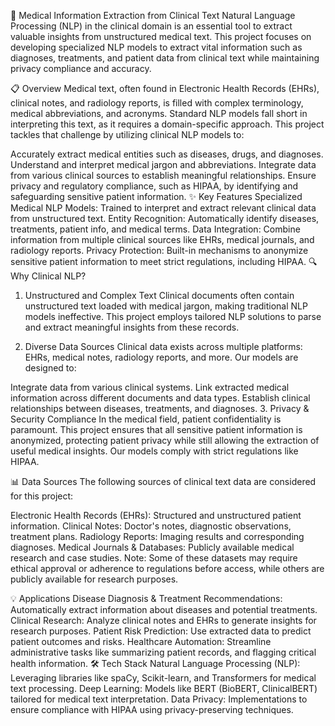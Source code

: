 🏥 Medical Information Extraction from Clinical Text
Natural Language Processing (NLP) in the clinical domain is an essential tool to extract valuable insights from unstructured medical text. This project focuses on developing specialized NLP models to extract vital information such as diagnoses, treatments, and patient data from clinical text while maintaining privacy compliance and accuracy.

📋 Overview
Medical text, often found in Electronic Health Records (EHRs), clinical notes, and radiology reports, is filled with complex terminology, medical abbreviations, and acronyms. Standard NLP models fall short in interpreting this text, as it requires a domain-specific approach. This project tackles that challenge by utilizing clinical NLP models to:

Accurately extract medical entities such as diseases, drugs, and diagnoses.
Understand and interpret medical jargon and abbreviations.
Integrate data from various clinical sources to establish meaningful relationships.
Ensure privacy and regulatory compliance, such as HIPAA, by identifying and safeguarding sensitive patient information.
✨ Key Features
Specialized Medical NLP Models: Trained to interpret and extract relevant clinical data from unstructured text.
Entity Recognition: Automatically identify diseases, treatments, patient info, and medical terms.
Data Integration: Combine information from multiple clinical sources like EHRs, medical journals, and radiology reports.
Privacy Protection: Built-in mechanisms to anonymize sensitive patient information to meet strict regulations, including HIPAA.
🔍 Why Clinical NLP?
1. Unstructured and Complex Text
Clinical documents often contain unstructured text loaded with medical jargon, making traditional NLP models ineffective. This project employs tailored NLP solutions to parse and extract meaningful insights from these records.

2. Diverse Data Sources
Clinical data exists across multiple platforms: EHRs, medical notes, radiology reports, and more. Our models are designed to:

Integrate data from various clinical systems.
Link extracted medical information across different documents and data types.
Establish clinical relationships between diseases, treatments, and diagnoses.
3. Privacy & Security Compliance
In the medical field, patient confidentiality is paramount. This project ensures that all sensitive patient information is anonymized, protecting patient privacy while still allowing the extraction of useful medical insights. Our models comply with strict regulations like HIPAA.

📊 Data Sources
The following sources of clinical text data are considered for this project:

Electronic Health Records (EHRs): Structured and unstructured patient information.
Clinical Notes: Doctor's notes, diagnostic observations, treatment plans.
Radiology Reports: Imaging results and corresponding diagnoses.
Medical Journals & Databases: Publicly available medical research and case studies.
Note: Some of these datasets may require ethical approval or adherence to regulations before access, while others are publicly available for research purposes.

💡 Applications
Disease Diagnosis & Treatment Recommendations: Automatically extract information about diseases and potential treatments.
Clinical Research: Analyze clinical notes and EHRs to generate insights for research purposes.
Patient Risk Prediction: Use extracted data to predict patient outcomes and risks.
Healthcare Automation: Streamline administrative tasks like summarizing patient records, and flagging critical health information.
🛠️ Tech Stack
Natural Language Processing (NLP): Leveraging libraries like spaCy, Scikit-learn, and Transformers for medical text processing.
Deep Learning: Models like BERT (BioBERT, ClinicalBERT) tailored for medical text interpretation.
Data Privacy: Implementations to ensure compliance with HIPAA using privacy-preserving techniques.
